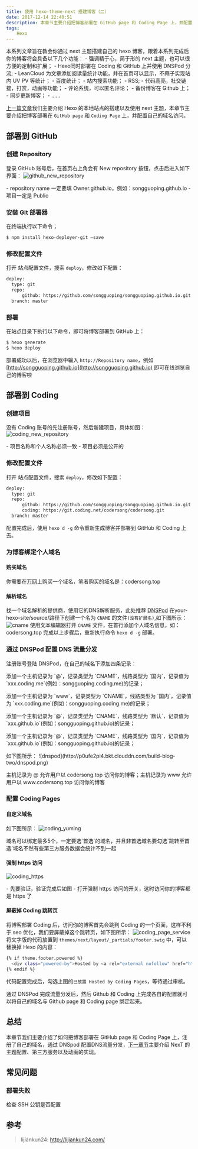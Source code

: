 ```yaml
---
title: 使用 hexo-theme-next 搭建博客（二）
date: 2017-12-14 22:40:51
description: 本章节主要介绍把博客部署在 GitHub page 和 Coding Page 上，并配置自己的域名访问
tags: 
    Hexo
---
```

<p id="div-border-top-blue">
本系列文章旨在教会你通过 next 主题搭建自己的 hexo 博客，跟着本系列完成后你的博客将会具备以下几个功能：
- 强调精于心，简于形的 next 主题，也可以很方便的定制和扩展；
- Hexo同时部署在 Coding 和 GitHub 上并使用 DNSPod 分流;
- LeanCloud 为文章添加阅读量统计功能，并在首页可以显示，不蒜子实现站内 UV PV 等统计；
- 百度统计；
- 站内搜索功能；
- RSS;
- 代码高亮，社交链接，打赏，动画等功能；
- 评论系统，可以匿名评论；
- 备份博客在 Github 上；
- 同步更新博客；
- ......
</p>

[上一篇文章](/2017-12-13/build-blog-one.html)我们主要介绍 Hexo 的本地站点的搭建以及使用 next 主题，本章节主要介绍把博客部署在 `GitHub page` 和 `Coding Page` 上，并配置自己的域名访问。

## 部署到 GitHub 
### 创建 Repository
登录 GitHub 账号后，在首页右上角会有 New repository 按钮，点击后进入如下界面：
![github_new_repository](http://p0ufe2pi4.bkt.clouddn.com/build-blog-two/github_new_repository.png)
<p id="div-border-left-green">- repository name 一定要填 Owner.github.io，例如：songguoping.github.io
- 项目一定是 Public
</p>


### 安装 Git 部署器
在终端执行以下命令；
```bash
$ npm install hexo-deployer-git –save
```
### 修改配置文件
打开 <span id="inline-blue">站点配置文件</span>，搜索 `deploy`，修改如下配置：
```bash
deploy:
  type: git
  repo: 
      github: https://github.com/songguoping/songguoping.github.io.git
  branch: master
```

### 部署
在站点目录下执行以下命令，即可将博客部署到 GitHub 上：
```bash
$ hexo generate
$ hexo deploy
```
部署成功以后，在浏览器中输入 `http://Repository name`，例如 [http://songguoping.github.io](http://songguoping.github.io) 即可在线浏览自己的博客啦

## 部署到 Coding
### 创建项目
没有 Coding 账号的先注册账号，然后新建项目，具体如图：
![coding_new_repository](http://p0ufe2pi4.bkt.clouddn.com/build-blog-two/coding_new_repository.png)
<p id="div-border-left-green">- 项目名称和个人名称必须一致
- 项目必须是公开的</p>

### 修改配置文件
打开 <span id="inline-blue">站点配置文件</span>，搜索 `deploy`，修改如下配置：
```bash
deploy:
  type: git
  repo: 
      github: https://github.com/songguoping/songguoping.github.io.git
      coding: https://git.coding.net/codersong/codersong.git
  branch: master
```
配置完成后，使用 `hexo d -g` 命令重新生成博客并部署到 GitHub 和 Coding 上去。

### 为博客绑定个人域名
#### 购买域名
你需要在[万网](www.net.cn)上购买一个域名，笔者购买的域名是：codersong.top

#### 解析域名
找一个域名解析的提供商，使用它的DNS解析服务，此处推荐 [DNSPod](https://www.dnspod.cn)
在your-hexo-site/source/路径下创建一个名为 `CNAME` 的文件`(没有扩展名)`,如下图所示：
![cname](http://p0ufe2pi4.bkt.clouddn.com/build-blog-two/cname.png)
使用文本编辑器打开 `CNAME` 文件，在首行添加个人域名信息，如：codersong.top
完成以上步骤后，重新执行命令 `hexo d -g` 部署。

### 通过 DNSPod 配置 DNS 流量分发
注册账号登陆 DNSPod，在自己的域名下添加四条记录：
<p id="div-border-top-blue">添加一个主机记录为 `@`，记录类型为 `CNAME`，线路类型为 `国内`，记录值为 `xxx.coding.me`(例如：songguoping.coding.me)的记录；</p>
<p id="div-border-top-blue">添加一个主机记录为 `www`，记录类型为 `CNAME`，线路类型为 `国内`，记录值为 `xxx.coding.me`(例如：songguoping.coding.me)的记录；</p>
<p id="div-border-top-blue">添加一个主机记录为 `@`，记录类型为 `CNAME`，线路类型为 `默认`，记录值为 `xxx.github.io`(例如：songguoping.github.io)的记录；</p>
<p id="div-border-top-blue">添加一个主机记录为 `@`，记录类型为 `CNAME`，线路类型为 `国内`，记录值为 `xxx.github.io`(例如：songguoping.github.io)的记录；</p>
如下图所示：
![dnspod](http://p0ufe2pi4.bkt.clouddn.com/build-blog-two/dnspod.png)
<p id="div-border-left-green">主机记录为 @ 允许用户以 codersong.top 访问你的博客；主机记录为 www 允许用户以 www.codersong.top 访问你的博客</p>


### 配置 Coding Pages
#### 自定义域名
如下图所示：
![coding_yuming](http://p0ufe2pi4.bkt.clouddn.com/build-blog-two/coding_yuming.png)
<p id="div-border-left-green">域名可以绑定最多5个，一定要选`首选`的域名，并且非首选域名要勾选`跳转至首选`域名不然有些第三方服务数据会统计不到一起</p>

#### 强制 https 访问
![coding_https](http://p0ufe2pi4.bkt.clouddn.com/build-blog-two/coding_https.png)
<p id="div-border-left-green">- 先要验证，验证完成后如图
- 打开强制 https 访问的开关，这时访问你的博客都是 https 了</p>

#### 屏蔽掉 Coding 跳转页
将博客部署 Coding 后，访问你的博客首先会跳到 Coding 的一个页面，这样不利于 seo 优化，我们要屏蔽掉这个跳转页，如下图所示：
![coding_page_service](http://p0ufe2pi4.bkt.clouddn.com/build-blog-two/coding_page_service.png)
将文字版的代码放置到 `themes/next/layout/_partials/footer.swig` 中，可以替换掉 Hexo 的内容：
```bash
{% if theme.footer.powered %}
  <div class="powered-by">Hosted by <a rel="external nofollow" href="https://pages.coding.me" style="font-weight: bold">Coding Pages</a></div>
{% endif %}
```
代码配置完成后，勾选上图的`已放置 Hosted by Coding Pages`，等待通过审核。

通过 DNSPod 完成流量分发后，然后 Github 和 Coding 上完成各自的配置就可以将自己的域名与 Github page 和 Coding page 绑定起来。

## 总结
本章节我们主要介绍了如何把博客部署在 GitHub page 和 Coding Page 上，注册了自己的域名，通过 DNSpod 配置DNS流量分发，[下一章节](/2017-12-15/build-blog-three.html)主要介绍 NexT 的主题配置、第三方服务以及动画的实现。

## 常见问题
### 部署失败
检查 SSH 公钥是否配置

## 参考
>lijiankun24: http://lijiankun24.com/




